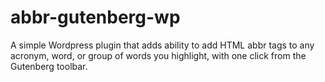 # abbr-gutenberg-wp
A simple Wordpress plugin that adds ability to add HTML abbr tags to any acronym, word, or group of words you highlight, with one click from the Gutenberg toolbar.
